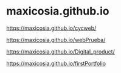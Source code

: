 # maxicosia.github.io
 
https://maxicosia.github.io/cycweb/

https://maxicosia.github.io/webPrueba/

https://maxicosia.github.io/Digital_product/

https://maxicosia.github.io/firstPortfolio
